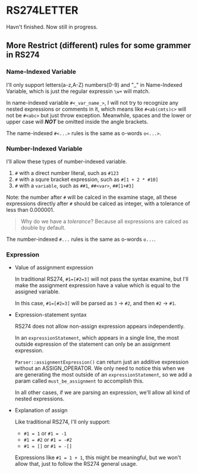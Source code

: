 # RS274LETTER

Havn't finished.
Now still in progress.

## More Restrict (different) rules for some grammer in RS274

### Name-Indexed Variable

I'll only support letters(a-z,A-Z) numbers(0-9) and "_" in Name-Indexed Variable,
which is just the regular expressin `\w+` will match.

In name-indexed variable `#<_var_name_>`, I will not try to recognize any nested 
expressions or comments in it, which means like `#<ab(cmts)c>` will not be `#<abc>` 
but just throw exception. Meanwhile, spaces and the lower or upper case will
***NOT*** be omitted inside the angle brackets.

The name-indexed `#<...>` rules is the same as o-words `o<...>`.

### Number-Indexed Variable

I'll allow these types of number-indexed variable.

1. `#` with a direct number literal, such as `#123`
2. `#` with a squre bracket expression, such as `#[1 + 2 * #10]`
3. `#` with a `variable`, such as `##1`, `##<var>`, `##[1+#3]`

Note: the number after `#` will be calced in the examine stage, all these expressions 
directly after `#` should be calced as integer, with a tolerance of less than 0.000001.

> Why do we have a *tolerance*? Because all expressions are calced as double by default.

The number-indexed `#...` rules is the same as o-words `o...`.

### Expression

- Value of assignment expression
  
    In traditional RS274, `#1=[#2=3]` will not pass the syntax examine, but I'll make the
    assignment expression have a value which is equal to the assigned variable. 

    In this case, `#1=[#2=3]` will be parsed as `3` -> `#2`, and then `#2` -> `#1`.

- Expression-statement syntax
    
    RS274 does not allow non-assign expression appears independently.

    In an `expressionStatement`, which appears in a single line, the most outside expression
    of the statement can only be an assignment expression.

    `Parser::assignmentExpression()`  can return just an additive expression without an ASSIGN_OPERATOR. We only need to notice this when we are generating the most outside
    of an `expressionStatement`, so we add a param called `must_be_assignment` to 
    accomplish this. 

    In all other cases, if we are parsing an expression, we'll allow all kind of nested
    expressions.

- Explanation of assign
    
    Like traditional RS274, I'll only support:

    - `#1 = 1` or `#1 = -1`
    - `#1 = #2` or `#1 = -#2`
    - `#1 = []` or `#1 = -[]`

    Expressions like `#1 = 1 + 1`, this might be meaningful, but we won't allow that,
    just to follow the RS274 general usage.